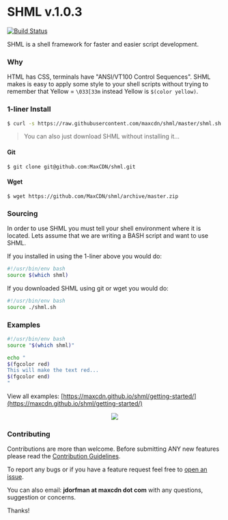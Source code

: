SHML v.1.0.3
====

[![Build Status](https://travis-ci.org/MaxCDN/shml.svg)](https://travis-ci.org/MaxCDN/shml)

SHML is a shell framework for faster and easier script development.

### Why

HTML has CSS, terminals have "ANSI/VT100 Control Sequences". SHML makes is easy to apply some style to your shell scripts without trying to remember that Yellow = `\033[33m` instead Yellow is `$(color yellow)`.

### 1-liner Install
```bash
$ curl -s https://raw.githubusercontent.com/maxcdn/shml/master/shml.sh -o /usr/local/bin/shml && chmod +x /usr/local/bin/shml
```

> You can also just download SHML without installing it...

#### Git

`$ git clone git@github.com:MaxCDN/shml.git`

#### Wget

`$ wget https://github.com/MaxCDN/shml/archive/master.zip`

### Sourcing
In order to use SHML you must tell your shell environment where it is located. Lets assume that we are writing a BASH script and want to use SHML.

If you installed in using the 1-liner above you would do:

```bash
#!/usr/bin/env bash
source $(which shml)
```
If you downloaded SHML using git or wget you would do:

```bash
#!/usr/bin/env bash
source ./shml.sh
```
### Examples

```bash
#!/usr/bin/env bash
source "$(which shml)"

echo "
$(fgcolor red)
This will make the text red...
$(fgcolor end)
"
```

View all examples: [https://maxcdn.github.io/shml/getting-started/](https://maxcdn.github.io/shml/getting-started/)
<center><a href="http://code.runnable.com/u/jdorfman" target="_blank"><img src="https://maxcdn.github.io/shml/public/images/demo-on-runnable.png" border="0"></a></center>

### Contributing

Contributions are more than welcome. Before submitting ANY new features please read the [Contribution Guidelines](https://github.com/MaxCDN/shml/blob/master/CONTRIBUTING.md).

To report any bugs or if you have a feature request feel free to [open an issue](https://github.com/MaxCDN/shml/issues).

You can also email: **jdorfman at maxcdn dot com** with any questions, suggestion or concerns.

Thanks!
